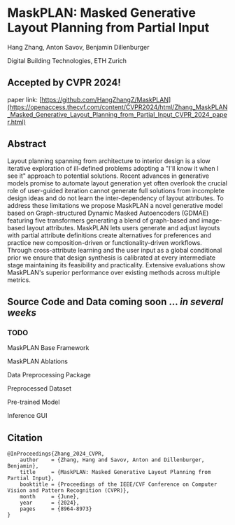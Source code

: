 # MaskPLAN: Masked Generative Layout Planning from Partial Input

Hang Zhang, Anton Savov, Benjamin Dillenburger

Digital Building Technologies, ETH Zurich

## Accepted by CVPR 2024!

paper link: [https://github.com/HangZhangZ/MaskPLAN](https://openaccess.thecvf.com/content/CVPR2024/html/Zhang_MaskPLAN_Masked_Generative_Layout_Planning_from_Partial_Input_CVPR_2024_paper.html)

## Abstract
 
Layout planning spanning from architecture to interior design is a slow iterative exploration of ill-defined problems adopting a "I'll know it when I see it" approach to potential solutions. Recent advances in generative models promise to automate layout generation yet often overlook the crucial role of user-guided iteration cannot generate full solutions from incomplete design ideas and do not learn the inter-dependency of layout attributes. To address these limitations we propose MaskPLAN a novel generative model based on Graph-structured Dynamic Masked Autoencoders (GDMAE) featuring five transformers generating a blend of graph-based and image-based layout attributes. MaskPLAN lets users generate and adjust layouts with partial attribute definitions create alternatives for preferences and practice new composition-driven or functionality-driven workflows. Through cross-attribute learning and the user input as a global conditional prior we ensure that design synthesis is calibrated at every intermediate stage maintaining its feasibility and practicality. Extensive evaluations show MaskPLAN's superior performance over existing methods across multiple metrics.

## Source Code and Data coming soon ... _in several weeks_

### TODO

MaskPLAN Base Framework

MaskPLAN Ablations

Data Preprocessing Package

Preprocessed Dataset

Pre-trained Model

Inference GUI 

## Citation
```
@InProceedings{Zhang_2024_CVPR,
    author    = {Zhang, Hang and Savov, Anton and Dillenburger, Benjamin},
    title     = {MaskPLAN: Masked Generative Layout Planning from Partial Input},
    booktitle = {Proceedings of the IEEE/CVF Conference on Computer Vision and Pattern Recognition (CVPR)},
    month     = {June},
    year      = {2024},
    pages     = {8964-8973}
}
```
